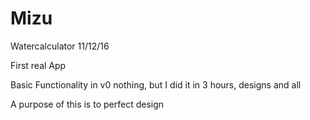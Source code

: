 # Mizu
Watercalculator
11/12/16

First real App

Basic Functionality in v0 nothing, but I did it in 3 hours, designs and all

A purpose of this is to perfect design
